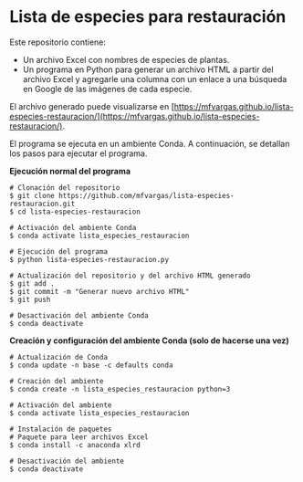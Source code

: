 # Lista de especies para restauración

Este repositorio contiene:
- Un archivo Excel con nombres de especies de plantas.
- Un programa en Python para generar un archivo HTML a partir del archivo Excel y agregarle una columna con un enlace a una búsqueda en Google de las imágenes de cada especie.

El archivo generado puede visualizarse en [https://mfvargas.github.io/lista-especies-restauracion/](https://mfvargas.github.io/lista-especies-restauracion/).

El programa se ejecuta en un ambiente Conda. A continuación, se detallan los pasos para ejecutar el programa.

**Ejecución normal del programa**
```shell
# Clonación del repositorio
$ git clone https://github.com/mfvargas/lista-especies-restauracion.git
$ cd lista-especies-restauracion

# Activación del ambiente Conda
$ conda activate lista_especies_restauracion

# Ejecución del programa
$ python lista-especies-restauracion.py

# Actualización del repositorio y del archivo HTML generado
$ git add .
$ git commit -m "Generar nuevo archivo HTML"
$ git push

# Desactivación del ambiente Conda
$ conda deactivate
```

**Creación y configuración del ambiente Conda (solo de hacerse una vez)**
```shell
# Actualización de Conda
$ conda update -n base -c defaults conda

# Creación del ambiente
$ conda create -n lista_especies_restauracion python=3

# Activación del ambiente
$ conda activate lista_especies_restauracion

# Instalación de paquetes
# Paquete para leer archivos Excel
$ conda install -c anaconda xlrd

# Desactivación del ambiente
$ conda deactivate
```
